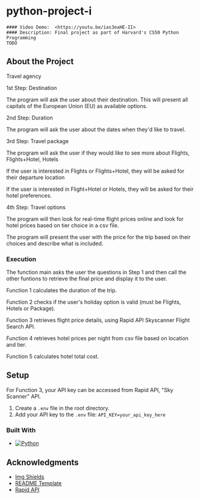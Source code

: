 # python-project-i
    #### Video Demo:  <https://youtu.be/ias3eaHE-II>
    #### Description: Final project as part of Harvard's CS50 Python Programming
    TODO

<!-- ABOUT THE PROJECT -->
## About the Project
Travel agency

1st Step: Destination

The program will ask the user about their destination. This will present all capitals of the European Union (EU) as available options.

2nd Step: Duration

The program will ask the user about the dates when they'd like to travel.

3rd Step: Travel package

The program will ask the user if they would like to see more about Flights, Flights+Hotel, Hotels

If the user is interested in Flights or Flights+Hotel, they will be asked for their departure location

If the user is interested in Flight+Hotel or Hotels, they will be asked for their hotel preferences.

4th Step: Travel options

The program will then look for real-time flight prices online and look for hotel prices based on tier choice in a csv file.

The program will present the user with the price for the trip based on their choices and describe what is included.

### Execution
The function main asks the user the questions in Step 1 and then call the other funtions to retrieve the final price and display it to the user.

Function 1 calculates the duration of the trip.

Function 2 checks if the user's holiday option is valid (must be Flights, Hotels or Package).

Function 3 retrieves flight price details, using Rapid API Skyscanner Flight Search API.

Function 4 retrieves hotel prices per night from csv file based on location and tier.

Function 5 calculates hotel total cost.

## Setup
For Function 3, your API key can be accessed from Rapid API, "Sky Scanner" API.
1. Create a `.env` file in the root directory.
2. Add your API key to the `.env` file:
    `API_KEY=your_api_key_here`

### Built With
* [![Python][Python]][Python-url]

<!-- ACKNOWLEDGMENTS -->
## Acknowledgments
* [Img Shields](https://shields.io/)
* [README Template](https://github.com/othneildrew/Best-README-Template)
* [Rapid API](https://rapidapi.com/hub)

<!-- MARKDOWN LINKS & IMAGES -->
[Python]: https://img.shields.io/badge/python-3670A0?style=for-the-badge&logo=python&logoColor=ffdd54
[Python-url]: https://www.python.org/